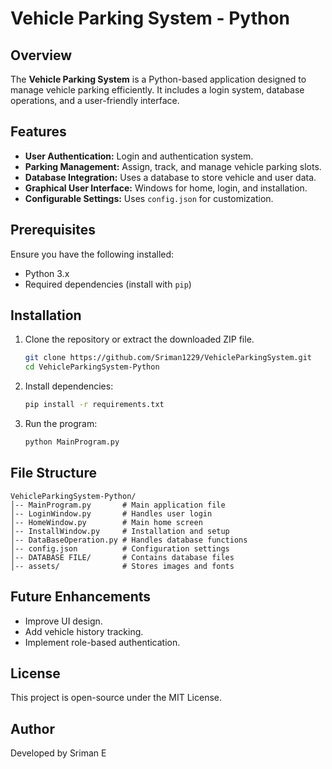 # Vehicle Parking System - Python

## Overview
The **Vehicle Parking System** is a Python-based application designed to manage vehicle parking efficiently. It includes a login system, database operations, and a user-friendly interface.

## Features
- **User Authentication:** Login and authentication system.
- **Parking Management:** Assign, track, and manage vehicle parking slots.
- **Database Integration:** Uses a database to store vehicle and user data.
- **Graphical User Interface:** Windows for home, login, and installation.
- **Configurable Settings:** Uses `config.json` for customization.

## Prerequisites
Ensure you have the following installed:
- Python 3.x
- Required dependencies (install with `pip`)

## Installation
1. Clone the repository or extract the downloaded ZIP file.
   ```sh
   git clone https://github.com/Sriman1229/VehicleParkingSystem.git
   cd VehicleParkingSystem-Python
   ```
2. Install dependencies:
   ```sh
   pip install -r requirements.txt
   ```
3. Run the program:
   ```sh
   python MainProgram.py
   ```

## File Structure
```
VehicleParkingSystem-Python/
│-- MainProgram.py       # Main application file
│-- LoginWindow.py       # Handles user login
│-- HomeWindow.py        # Main home screen
│-- InstallWindow.py     # Installation and setup
│-- DataBaseOperation.py # Handles database functions
│-- config.json          # Configuration settings
│-- DATABASE FILE/       # Contains database files
│-- assets/              # Stores images and fonts
```

## Future Enhancements
- Improve UI design.
- Add vehicle history tracking.
- Implement role-based authentication.

## License
This project is open-source under the MIT License.

## Author
Developed by Sriman E


